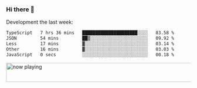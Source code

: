 ### Hi there 👋

Development the last week:
<!--START_SECTION:waka-->

```txt
TypeScript   7 hrs 36 mins   █████████████████████░░░░   83.58 %
JSON         54 mins         ██▒░░░░░░░░░░░░░░░░░░░░░░   09.92 %
Less         17 mins         ▓░░░░░░░░░░░░░░░░░░░░░░░░   03.14 %
Other        16 mins         ▓░░░░░░░░░░░░░░░░░░░░░░░░   03.03 %
JavaScript   0 secs          ░░░░░░░░░░░░░░░░░░░░░░░░░   00.18 %
```

<!--END_SECTION:waka-->

<!--
**JASONPANGGO/jasonpanggo** is a ✨ _special_ ✨ repository because its `README.md` (this file) appears on your GitHub profile.

Here are some ideas to get you started:

- 🔭 I’m currently working on ...
- 🌱 I’m currently learning ...
- 👯 I’m looking to collaborate on ...
- 🤔 I’m looking for help with ...
- 💬 Ask me about ...
- 📫 How to reach me: ...
- 😄 Pronouns: ...
- ⚡ Fun fact: ...
-->

<a href="https://volt.fm/user/q8yd9e79csfr57rt" target="_blank"><img src="https://spotify-badge-egoist.vercel.app/api/now-playing" width="540" height="52" alt="now playing"></a>
